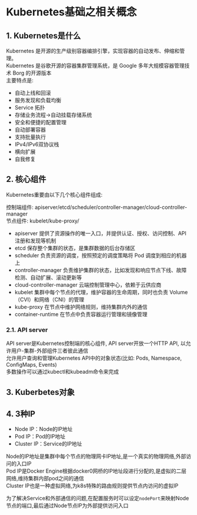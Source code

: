 # Kubernetes基础之相关概念

## 1. Kubernetes是什么

Kubernetes 是开源的生产级别容器编排引擎，实现容器的自动发布、伸缩和管理。  
Kubernetes 是谷歌开源的容器集群管理系统，是 Google 多年大规模容器管理技术 Borg 的开源版本  
主要特点是:

- 自动上线和回滚
- 服务发现和负载均衡
- Service 拓扑
- 存储业务流程->自动挂载存储系统
- 安全和便捷的配置管理
- 自动部署容器
- 支持批量执行
- IPv4/IPv6双协议栈
- 横向扩展
- 自我修复

## 2. 核心组件

Kubernetes重要由以下几个核心组件组成:

控制端组件: apiserver/etcd/scheduler/controller-manager/cloud-controller-manager  
节点组件: kubelet/kube-proxy/

- apiserver 提供了资源操作的唯一入口，并提供认证、授权、访问控制、API 注册和发现等机制
- etcd 保存整个集群的状态，是集群数据的后台存储区
- scheduler 负责资源的调度，按照预定的调度策略将 Pod 调度到相应的机器上
- controller-manager 负责维护集群的状态，比如发现和响应节点下线、故障检测、自动扩展、滚动更新等
- cloud-controller-manager 云端控制管理中心，依赖于云供应商
- kubelet 集群中每个节点的代理，维护容器的生命周期，同时也负责 Volume（CVI）和网络（CNI）的管理
- kube-proxy 在节点中维护网络规则，维持集群内外的通信
- container-runtime 在节点中负责容器运行管理和镜像管理

### 2.1. API server

API server是Kubernetes控制端的核心组件, API server开放一个HTTP API, 以允许用户-集群-外部组件三者彼此通信  
允许用户查询和管理Kubernetes API中的对象状态(比如: Pods, Namespace, ConfigMaps, Events)  
多数操作可以通过kubectl和kubeadm命令来完成

## 3. Kuberbetes对象

## 4. 3种IP

- Node IP：Node的IP地址
- Pod IP：Pod的IP地址
- Cluster IP：Service的IP地址

Node的IP地址是集群中每个节点的物理网卡IP地址,是一个真实的物理网络,外部访问的入口IP  
Pod IP是Docker Engine根据docker0网桥的IP地址段进行分配的,是虚拟的二层网络,维持集群内部pod之间的通信  
Cluster IP也是一种虚拟网络,为k8s特殊的路由规则提供节点内访问的虚拟IP

为了解决Service和外部通信的问题,在配置服务时可以设定`nodePort`来映射Node节点的端口,最后通过Node节点IP为外部提供访问入口
